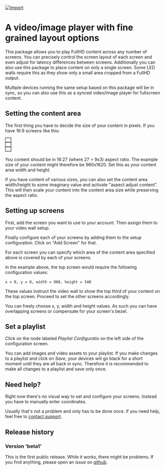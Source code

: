 [![Import](https://cdn.infobeamer.com/s/img/import.png)](https://info-beamer.com/use?url=https://github.com/info-beamer/package-flex-wall)

A video/image player with fine grained layout options
===================================================

This package allows you to play FullHD content
across any number of screens. You can precisely
control the screen layout of each screen and
even adjust for latency differences between screens.
Additionally you can also use this package to
place content on only a single screen. Some LED
walls require this as they show only a small area
cropped from a FullHD output.

Multiple devices running the same setup based on
this package will be in sync, so you can also
use this as a synced video/image player for
fullscreen content.

Setting the content area
------------------------

The first thing you have to decide the size of your
content in pixels. If you have 16:9 screens like this:

![Example setup using 3 screens](doc-16x9x3.png)

You content should be in 16:27 (where 27 = 9x3) aspect
ratio. The example size of your content might
therefore be 960x1620. Set this as your content area
width and height.

If you have content of various sizes, you can also
set the content area width/height to some imaginary
value and activate "aspect adjust content". This
will then scale your content into the content
area size while preserving the aspect ratio.

Setting up screens
------------------

First, add the screen you want to use to your account.
Then assign them to your video wall setup.

Finally configure each of your screens by adding them
to the setup configuration. Click on "Add Screen"
for that.

For each screen you can specify which area of the
content area specified above is covered by each of
your screens.

In the example above, the top screen would require
the following configuration values:

```
x = 0, y = 0, width = 960, height = 540
```

These values instruct the video wall to show the top
third of your content on the top screen. Proceed to
set the other screens accordingly.

You can freely choose x, y, width and height values.
As such you can have overlapping screens or compensate
for your screen's bezel.

Set a playlist
--------------

Click on the node labeled _Playlist Configuratio_ on the
left side of the configuration screen.

You can add images and video assets to your playlist.
If you make changes to a playlist and click on _Save_, your
devices will go black for a short moment until they are all
back in sync. Therefore it is recommended to make all
changes to a playlist and save only once.

Need help?
----------

Right now there's no visual way to set and configure
your screens. Instead you have to manually enter coordinates.

Usually that's not a problem and only has to be done
once. If you need help, feel free to [contact support](https://info-beamer.com/contact).

Release history
---------------

### Version 'beta1'

This is the first public release. While it works, there
might be problems. If you find anything, please open an
issue on [github](https://github.com/info-beamer/package-flex-wall/issues/new).
